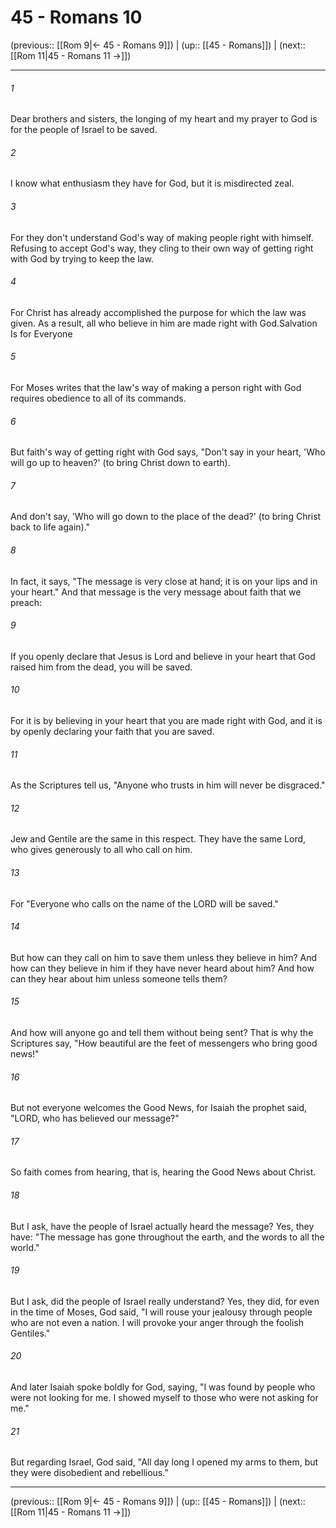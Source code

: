 # 45 - Romans 10

(previous:: [[Rom 9|← 45 - Romans 9]]) | (up:: [[45 - Romans]]) | (next:: [[Rom 11|45 - Romans 11 →]])

***


###### 1 
Dear brothers and sisters, the longing of my heart and my prayer to God is for the people of Israel to be saved. 

###### 2 
I know what enthusiasm they have for God, but it is misdirected zeal. 

###### 3 
For they don't understand God's way of making people right with himself. Refusing to accept God's way, they cling to their own way of getting right with God by trying to keep the law. 

###### 4 
For Christ has already accomplished the purpose for which the law was given. As a result, all who believe in him are made right with God.Salvation Is for Everyone 

###### 5 
For Moses writes that the law's way of making a person right with God requires obedience to all of its commands. 

###### 6 
But faith's way of getting right with God says, "Don't say in your heart, 'Who will go up to heaven?' (to bring Christ down to earth). 

###### 7 
And don't say, 'Who will go down to the place of the dead?' (to bring Christ back to life again)." 

###### 8 
In fact, it says, "The message is very close at hand; it is on your lips and in your heart." And that message is the very message about faith that we preach: 

###### 9 
If you openly declare that Jesus is Lord and believe in your heart that God raised him from the dead, you will be saved. 

###### 10 
For it is by believing in your heart that you are made right with God, and it is by openly declaring your faith that you are saved. 

###### 11 
As the Scriptures tell us, "Anyone who trusts in him will never be disgraced." 

###### 12 
Jew and Gentile are the same in this respect. They have the same Lord, who gives generously to all who call on him. 

###### 13 
For "Everyone who calls on the name of the LORD will be saved." 

###### 14 
But how can they call on him to save them unless they believe in him? And how can they believe in him if they have never heard about him? And how can they hear about him unless someone tells them? 

###### 15 
And how will anyone go and tell them without being sent? That is why the Scriptures say, "How beautiful are the feet of messengers who bring good news!" 

###### 16 
But not everyone welcomes the Good News, for Isaiah the prophet said, "LORD, who has believed our message?" 

###### 17 
So faith comes from hearing, that is, hearing the Good News about Christ. 

###### 18 
But I ask, have the people of Israel actually heard the message? Yes, they have: "The message has gone throughout the earth, and the words to all the world." 

###### 19 
But I ask, did the people of Israel really understand? Yes, they did, for even in the time of Moses, God said, "I will rouse your jealousy through people who are not even a nation. I will provoke your anger through the foolish Gentiles." 

###### 20 
And later Isaiah spoke boldly for God, saying, "I was found by people who were not looking for me. I showed myself to those who were not asking for me." 

###### 21 
But regarding Israel, God said, "All day long I opened my arms to them, but they were disobedient and rebellious."

***

(previous:: [[Rom 9|← 45 - Romans 9]]) | (up:: [[45 - Romans]]) | (next:: [[Rom 11|45 - Romans 11 →]])
